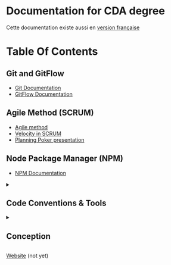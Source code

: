# Documentation for CDA degree

Cette documentation existe aussi en [version française](README.md)

# Table Of Contents

## Git and GitFlow

- [Git Documentation](1-basics/01-git/en/article.md)
- [GitFlow Documentation](1-basics/02-gitflow/en/article.md)

## Agile Method (SCRUM)

- [Agile method](1-basics/03-methodology/01-agile-method/en/article.md)
- [Velocity in SCRUM](1-basics/03-methodology/02-velocity/en/article.md)
- [Planning Poker presentation](1-basics/03-methodology/03-planning-poker/en/article.md)

## Node Package Manager (NPM)

- [NPM Documentation](1-basics/04-npm/en/article.md)

<details>
<summary><h2>Code Conventions & Tools</h2></summary>

- [Code conventions](2-code-style/01-code-conventions/en/article.md)
- [Linters Documentation](2-code-style/02-linter/en/article.md)
- [Formatters with Prettier](2-code-style/03-prettier/en/article.md)
- [Clean Code References](2-code-style/04-clean-code-references/en/article.md)

</details>
<details>
<summary><h2>Conception</h2></summary>

- [Conception introduction](3-conception/01-get-started/en/article.md)

</details>

[Website](http://concepteur-developpeur.com/) (not yet)